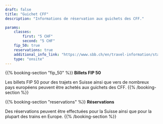 ```yaml
---
draft: false
title: "Guichet CFF"
description: "Informations de réservation aux guichets des CFF."

params:
    classes:
        first: "5 CHF"
        second: "5 CHF"
    fip_50: true
    reservations: true
    additional_info_link: "https://www.sbb.ch/en/travel-information/stations/services-station.html"
    type: "onsite"
---
```


{{% booking-section "fip_50" %}}
**Billets FIP 50**

Les billets FIP 50 pour des trajets en Suisse ainsi que vers de nombreux pays européens peuvent être achetés aux guichets des CFF.
{{% /booking-section %}}

{{% booking-section "reservations" %}}
**Réservations**

Des réservations peuvent être effectuées pour la Suisse ainsi que pour la plupart des trains en Europe.
{{% /booking-section %}}
